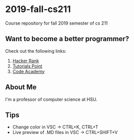 # 2019-fall-cs211
Course repository for fall 2019 semester of cs 211

## Want to become a better programmer?  
Check out the following links:
1. [Hacker Rank](https://www.hackerrank.com/domains/cpp)
2. [Tutorials Point](https://www.tutorialspoint.com/cplusplus/index.htm)
3. [Code Academy](https://www.codecademy.com/learn/learn-c-plus-plus)

## About Me
I'm a professor of computer science at HSU.

## Tips
* Change color in VSC -> CTRL+K, CTRL+T
* Live preview of .MD files in VSC -> CTRL+SHIFT+V